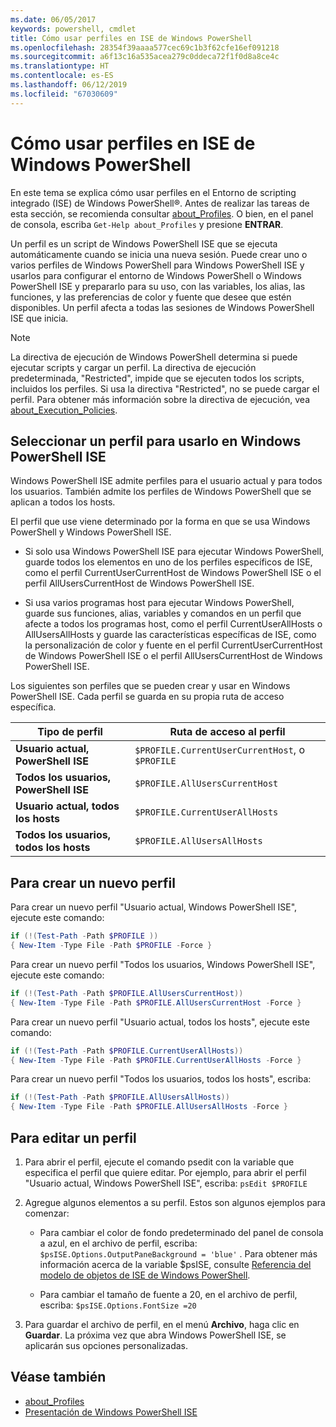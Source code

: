 ```yaml
---
ms.date: 06/05/2017
keywords: powershell, cmdlet
title: Cómo usar perfiles en ISE de Windows PowerShell
ms.openlocfilehash: 28354f39aaaa577cec69c1b3f62cfe16ef091218
ms.sourcegitcommit: a6f13c16a535acea279c0ddeca72f1f0d8a8ce4c
ms.translationtype: HT
ms.contentlocale: es-ES
ms.lasthandoff: 06/12/2019
ms.locfileid: "67030609"
---
```

# <a name="how-to-use-profiles-in-windows-powershell-ise"></a>Cómo usar perfiles en ISE de Windows PowerShell

En este tema se explica cómo usar perfiles en el Entorno de scripting integrado (ISE) de Windows PowerShell®. Antes de realizar las tareas de esta sección, se recomienda consultar [about_Profiles](/powershell/module/microsoft.powershell.core/about/about_profiles). O bien, en el panel de consola, escriba `Get-Help about_Profiles` y presione **ENTRAR**.

Un perfil es un script de Windows PowerShell ISE que se ejecuta automáticamente cuando se inicia una nueva sesión.  Puede crear uno o varios perfiles de Windows PowerShell para Windows PowerShell ISE y usarlos para configurar el entorno de Windows PowerShell o Windows PowerShell ISE y prepararlo para su uso, con las variables, los alias, las funciones, y las preferencias de color y fuente que desee que estén disponibles. Un perfil afecta a todas las sesiones de Windows PowerShell ISE que inicia.

> [!NOTE]
> La directiva de ejecución de Windows PowerShell determina si puede ejecutar scripts y cargar un perfil. La directiva de ejecución predeterminada, "Restricted", impide que se ejecuten todos los scripts, incluidos los perfiles. Si usa la directiva "Restricted", no se puede cargar el perfil. Para obtener más información sobre la directiva de ejecución, vea [about_Execution_Policies](/powershell/module/microsoft.powershell.core/about/about_execution_policies).

## <a name="selecting-a-profile-to-use-in-the-windows-powershell-ise"></a>Seleccionar un perfil para usarlo en Windows PowerShell ISE

Windows PowerShell ISE admite perfiles para el usuario actual y para todos los usuarios. También admite los perfiles de Windows PowerShell que se aplican a todos los hosts.

El perfil que use viene determinado por la forma en que se usa Windows PowerShell y Windows PowerShell ISE.

- Si solo usa Windows PowerShell ISE para ejecutar Windows PowerShell, guarde todos los elementos en uno de los perfiles específicos de ISE, como el perfil CurrentUserCurrentHost de Windows PowerShell ISE o el perfil AllUsersCurrentHost de Windows PowerShell ISE.

- Si usa varios programas host para ejecutar Windows PowerShell, guarde sus funciones, alias, variables y comandos en un perfil que afecte a todos los programas host, como el perfil CurrentUserAllHosts o AllUsersAllHosts y guarde las características específicas de ISE, como la personalización de color y fuente en el perfil CurrentUserCurrentHost de Windows PowerShell ISE o el perfil AllUsersCurrentHost de Windows PowerShell ISE.

Los siguientes son perfiles que se pueden crear y usar en Windows PowerShell ISE. Cada perfil se guarda en su propia ruta de acceso específica.

| Tipo de perfil | Ruta de acceso al perfil |
| --- | --- |
| **Usuario actual, PowerShell ISE**| `$PROFILE.CurrentUserCurrentHost`, o `$PROFILE` |
| **Todos los usuarios, PowerShell ISE**| `$PROFILE.AllUsersCurrentHost` |
| **Usuario actual, todos los hosts**| `$PROFILE.CurrentUserAllHosts` |
| **Todos los usuarios, todos los hosts** | `$PROFILE.AllUsersAllHosts` |

## <a name="to-create-a-new-profile"></a>Para crear un nuevo perfil

Para crear un nuevo perfil "Usuario actual, Windows PowerShell ISE", ejecute este comando:

```powershell
if (!(Test-Path -Path $PROFILE ))
{ New-Item -Type File -Path $PROFILE -Force }
```

Para crear un nuevo perfil "Todos los usuarios, Windows PowerShell ISE", ejecute este comando:

```powershell
if (!(Test-Path -Path $PROFILE.AllUsersCurrentHost))
{ New-Item -Type File -Path $PROFILE.AllUsersCurrentHost -Force }
```

Para crear un nuevo perfil "Usuario actual, todos los hosts", ejecute este comando:

```powershell
if (!(Test-Path -Path $PROFILE.CurrentUserAllHosts))
{ New-Item -Type File -Path $PROFILE.CurrentUserAllHosts -Force }
```

Para crear un nuevo perfil "Todos los usuarios, todos los hosts", escriba:

```powershell
if (!(Test-Path -Path $PROFILE.AllUsersAllHosts))
{ New-Item -Type File -Path $PROFILE.AllUsersAllHosts -Force }
```

## <a name="to-edit-a-profile"></a>Para editar un perfil

1. Para abrir el perfil, ejecute el comando psedit con la variable que especifica el perfil que quiere editar. Por ejemplo, para abrir el perfil "Usuario actual, Windows PowerShell ISE", escriba: `psEdit $PROFILE`

2. Agregue algunos elementos a su perfil. Estos son algunos ejemplos para comenzar:

   - Para cambiar el color de fondo predeterminado del panel de consola a azul, en el archivo de perfil, escriba: `$psISE.Options.OutputPaneBackground = 'blue'` . Para obtener más información acerca de la variable $psISE, consulte [Referencia del modelo de objetos de ISE de Windows PowerShell](object-model/The-ISE-Object-Model-Hierarchy.md).

   - Para cambiar el tamaño de fuente a 20, en el archivo de perfil, escriba: `$psISE.Options.FontSize =20`

3. Para guardar el archivo de perfil, en el menú **Archivo**, haga clic en **Guardar**. La próxima vez que abra Windows PowerShell ISE, se aplicarán sus opciones personalizadas.

## <a name="see-also"></a>Véase también

- [about_Profiles](/powershell/module/microsoft.powershell.core/about/about_profiles)
- [Presentación de Windows PowerShell ISE](Introducing-the-Windows-PowerShell-ISE.md)
